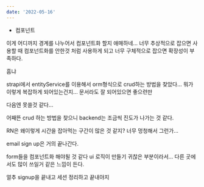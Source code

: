 ```yaml
---
date: '2022-05-16'
---
```


- 컴포넌트

이게 어디까지 경계를 나누어서 컴포넌트화 할지 애매하네...
너무 추상적으로 잡으면 사용할 때 컴포넌트화를 안한것 처럼 사용하게 되고
너무 구체적으로 잡으면 확장성이 부족하다.

흠냐

strapi에서 entityService를 이용해서 orm형식으로 crud하는 방법을 찾았다...
뭐가 이렇게 복잡하게 되어있는건지...
문서라도 잘 되어있으면 좋으련만

다음엔 못쓸것 같다...

어째뜬 crud 하는 방법을 찾으니 backend는 조금씩 진도가 나가는 것 같다.

RN은 왜이렇게 시간을 잡아먹는 구간이 많은 것 같지? 너무 멍청해서 그런가...

email sign up은 거의 끝나간다.

form들을 컴포넌트화 해야될 것 같다 ui 로직이 만들기 귀찮은 부분이라서...
다른 곳에서도 많이 쓰일거 같은 느낌이 든다.

얼추 signup을 끝내고 세션 정리하고 끝내야지
